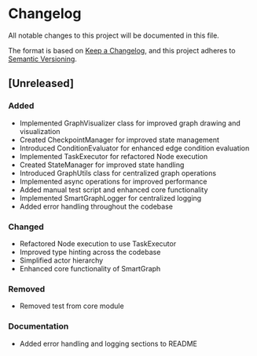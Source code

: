 # Changelog

All notable changes to this project will be documented in this file.

The format is based on [Keep a Changelog](https://keepachangelog.com/en/1.0.0/),
and this project adheres to [Semantic Versioning](https://semver.org/spec/v2.0.0.html).

## [Unreleased]

### Added

- Implemented GraphVisualizer class for improved graph drawing and visualization
- Created CheckpointManager for improved state management
- Introduced ConditionEvaluator for enhanced edge condition evaluation
- Implemented TaskExecutor for refactored Node execution
- Created StateManager for improved state handling
- Introduced GraphUtils class for centralized graph operations
- Implemented async operations for improved performance
- Added manual test script and enhanced core functionality
- Implemented SmartGraphLogger for centralized logging
- Added error handling throughout the codebase

### Changed

- Refactored Node execution to use TaskExecutor
- Improved type hinting across the codebase
- Simplified actor hierarchy
- Enhanced core functionality of SmartGraph

### Removed

- Removed test from core module

### Documentation

- Added error handling and logging sections to README
